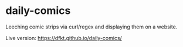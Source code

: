 # daily-comics
Leeching comic strips via curl/regex and displaying them on a website.

Live version: https://dfkt.github.io/daily-comics/
